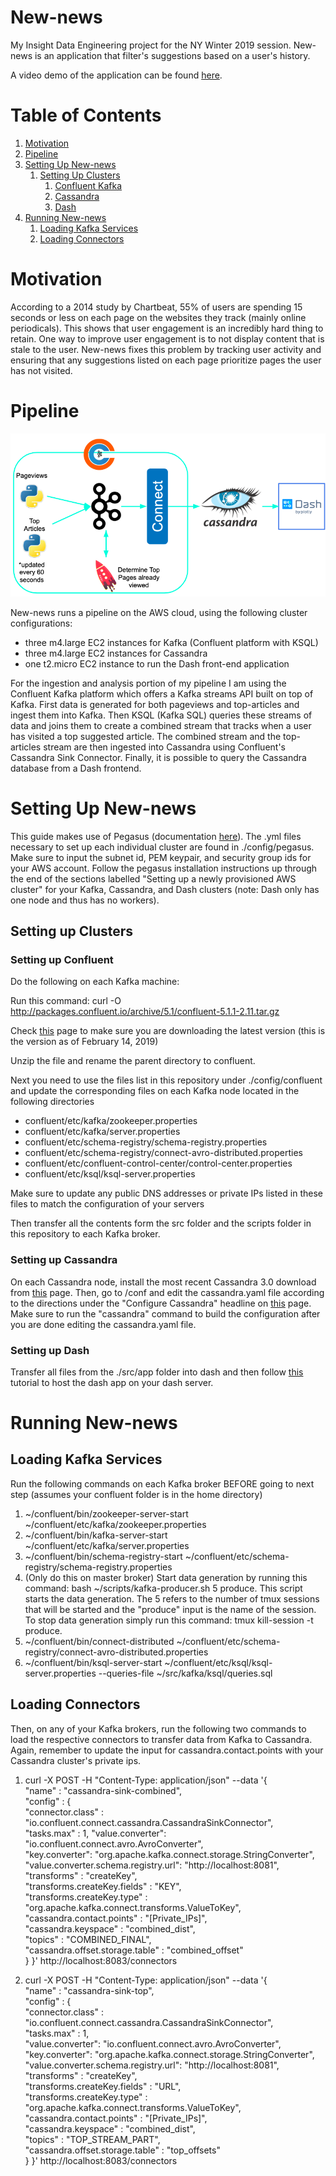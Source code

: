 # New-news
My Insight Data Engineering project for the NY Winter 2019 session. New-news is an application that filter's suggestions based on a user's history.

A video demo of the application can be found [here]().

# Table of Contents
1. [Motivation](README.md#Motivation)
2. [Pipeline](README.md#Pipeline)
3. [Setting Up New-news](README.md#setting-up-new-news)
    1. [Setting Up Clusters](README.md#setting-up-clusters)
        1. [Confluent Kafka](README.md#setting-up-confluent)
        2. [Cassandra](README.md#setting-up-cassandra)
        3. [Dash](README.md#setting-up-dash)
4. [Running New-news](README.md#running-new-news)
    1. [Loading Kafka Services](README.md#loading-kafka-services)
    2. [Loading Connectors](README.md#loading-connectors)


# Motivation
According to a 2014 study by Chartbeat, 55% of users are spending 15 seconds or less on each page on the websites they track (mainly online periodicals). This shows that user engagement is an incredibly hard thing to retain. One way to improve user engagement is to not display content that is stale to the user. New-news fixes this problem by tracking user activity and ensuring that any suggestions listed on each page prioritize pages the user has not visited.

# Pipeline
![alt text](img/newnews-pipeline.png)

New-news runs a pipeline on the AWS cloud, using the following cluster configurations:

* three m4.large EC2 instances for Kafka (Confluent platform with KSQL)
* three m4.large EC2 instances for Cassandra
* one t2.micro EC2 instance to run the Dash front-end application

For the ingestion and analysis portion of my pipeline I am using the Confluent Kafka platform which offers a Kafka streams API built on top of Kafka. First data is generated for both pageviews and top-articles and ingest them into Kafka. Then KSQL (Kafka SQL) queries these streams of data and joins them to create a combined stream that tracks when a user has visited a top suggested article. The combined stream and the top-articles stream are then ingested into Cassandra using Confluent's Cassandra Sink Connector. Finally, it is possible to query the Cassandra database from a Dash frontend.

# Setting Up New-news

This guide makes use of Pegasus (documentation [here](https://github.com/InsightDataScience/pegasus)). The .yml files necessary to set up each individual cluster are found in ./config/pegasus. Make sure to input the subnet id, PEM keypair, and security group ids for your AWS account. Follow the pegasus installation instructions up through the end of the sections labelled "Setting up a newly provisioned AWS cluster" for your Kafka, Cassandra, and Dash clusters (note: Dash only has one node and thus has no workers).

## Setting up Clusters
### Setting up Confluent
Do the following on each Kafka machine:

Run this command: curl -O http://packages.confluent.io/archive/5.1/confluent-5.1.1-2.11.tar.gz

Check [this](https://docs.confluent.io/current/installation/installing_cp/zip-tar.html#prod-kafka-cli-install) page to make sure you are downloading the latest version (this is the version as of February 14, 2019)

Unzip the file and rename the parent directory to confluent.


Next you need to use the files list in this repository under ./config/confluent and update the corresponding files on each Kafka node located in the following directories
* confluent/etc/kafka/zookeeper.properties
* confluent/etc/kafka/server.properties
* confluent/etc/schema-registry/schema-registry.properties
* confluent/etc/schema-registry/connect-avro-distributed.properties
* confluent/etc/confluent-control-center/control-center.properties
* confluent/etc/ksql/ksql-server.properties

Make sure to update any public DNS addresses or private IPs listed in these files to match the configuration of your servers

Then transfer all the contents form the src folder and the scripts folder in this repository to each Kafka broker.

### Setting up Cassandra
On each Cassandra node, install the most recent Cassandra 3.0 download from [this](https://cassandra.apache.org/download/) page. Then, go to <path-to-Cassandra>/conf and edit the cassandra.yaml file according to the directions under the "Configure Cassandra" headline on [this](https://github.com/InsightDataScience/data-engineering-ecosystem/wiki/cassandra) page. Make sure to run the "cassandra" command to build the configuration after you are done editing the cassandra.yaml file.


### Setting up Dash
Transfer all files from the ./src/app folder into dash and then follow [this](https://www.digitalocean.com/community/tutorials/how-to-deploy-python-wsgi-apps-using-gunicorn-http-server-behind-nginx) tutorial to host the dash app on your dash server.


# Running New-news
## Loading Kafka Services
Run the following commands on each Kafka broker BEFORE going to next step (assumes your confluent folder is in the home directory)
1. ~/confluent/bin/zookeeper-server-start ~/confluent/etc/kafka/zookeeper.properties
2. ~/confluent/bin/kafka-server-start ~/confluent/etc/kafka/server.properties
3. ~/confluent/bin/schema-registry-start  ~/confluent/etc/schema-registry/schema-registry.properties
4. (Only do this on master broker) Start data generation by running this command: bash ~/scripts/kafka-producer.sh 5 produce. This script starts the data generation. The 5 refers to the number of tmux sessions that will be started and the "produce" input is the name of the session. To stop data generation simply run this command: tmux kill-session -t produce.
5. ~/confluent/bin/connect-distributed ~/confluent/etc/schema-registry/connect-avro-distributed.properties
6. ~/confluent/bin/ksql-server-start ~/confluent/etc/ksql/ksql-server.properties --queries-file ~/src/kafka/ksql/queries.sql


## Loading Connectors
Then, on any of your Kafka brokers, run the following two commands to load the respective connectors to transfer data from Kafka to Cassandra. Again, remember to update the input for cassandra.contact.points with your Cassandra cluster's private ips.

1. curl -X POST -H "Content-Type: application/json" --data '{  
	"name" : "cassandra-sink-combined",  
	"config" : {    
		"connector.class" : "io.confluent.connect.cassandra.CassandraSinkConnector",     
    "tasks.max" : 1,   "value.converter": "io.confluent.connect.avro.AvroConverter",    
    "key.converter": "org.apache.kafka.connect.storage.StringConverter",    
    "value.converter.schema.registry.url": "http://localhost:8081",   
    "transforms" : "createKey",   
    "transforms.createKey.fields" : "KEY",    
    "transforms.createKey.type" : "org.apache.kafka.connect.transforms.ValueToKey",   
    "cassandra.contact.points" : "[Private_IPs]",   
    "cassandra.keyspace" : "combined_dist",   
    "topics" : "COMBINED_FINAL",    
    "cassandra.offset.storage.table" : "combined_offset"          
	}
}' http://localhost:8083/connectors

2. curl -X POST -H "Content-Type: application/json" --data '{  
	"name" : "cassandra-sink-top",  
	"config" : {    
		"connector.class" : "io.confluent.connect.cassandra.CassandraSinkConnector",    
    "tasks.max" : 1,    
    "value.converter": "io.confluent.connect.avro.AvroConverter",   
    "key.converter": "org.apache.kafka.connect.storage.StringConverter",    
    "value.converter.schema.registry.url": "http://localhost:8081",   
    "transforms" : "createKey",   
    "transforms.createKey.fields" : "URL",    
    "transforms.createKey.type" : "org.apache.kafka.connect.transforms.ValueToKey",   
    "cassandra.contact.points" : "[Private_IPs]",   
    "cassandra.keyspace" : "combined_dist",   
    "topics" : "TOP_STREAM_PART",   
    "cassandra.offset.storage.table" : "top_offsets"    
  }
}' http://localhost:8083/connectors
